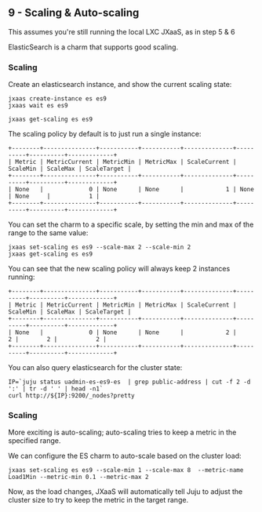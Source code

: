 ## 9 - Scaling & Auto-scaling

This assumes you're still running the local LXC JXaaS, as in step 5 & 6

ElasticSearch is a charm that supports good scaling.

### Scaling

Create an elasticsearch instance, and show the current scaling state:

```
jxaas create-instance es es9
jxaas wait es es9

jxaas get-scaling es es9
```

The scaling policy by default is to just run a single instance:
```
+--------+---------------+-----------+-----------+--------------+----------+----------+-------------+
| Metric | MetricCurrent | MetricMin | MetricMax | ScaleCurrent | ScaleMin | ScaleMax | ScaleTarget |
+--------+---------------+-----------+-----------+--------------+----------+----------+-------------+
| None   |             0 | None      | None      |            1 | None     | None     |           1 |
+--------+---------------+-----------+-----------+--------------+----------+----------+-------------+
```


You can set the charm to a specific scale, by setting the min and max of the range to the same value:
```
jxaas set-scaling es es9 --scale-max 2 --scale-min 2
jxaas get-scaling es es9
```

You can see that the new scaling policy will always keep 2 instances running:
```
+--------+---------------+-----------+-----------+--------------+----------+----------+-------------+
| Metric | MetricCurrent | MetricMin | MetricMax | ScaleCurrent | ScaleMin | ScaleMax | ScaleTarget |
+--------+---------------+-----------+-----------+--------------+----------+----------+-------------+
| None   |             0 | None      | None      |            2 |        2 |        2 |           2 |
+--------+---------------+-----------+-----------+--------------+----------+----------+-------------+
```

You can also query elasticsearch for the cluster state:
```
IP=`juju status uadmin-es-es9-es  | grep public-address | cut -f 2 -d ':' | tr -d ' ' | head -n1` 
curl http://${IP}:9200/_nodes?pretty
```

### Scaling

More exciting is auto-scaling; auto-scaling tries to keep a metric in the specified range.

We can configure the ES charm to auto-scale based on the cluster load:
```
jxaas set-scaling es es9 --scale-min 1 --scale-max 8  --metric-name Load1Min --metric-min 0.1 --metric-max 2 
```

Now, as the load changes, JXaaS will automatically tell Juju to adjust the cluster size to try to keep the metric
in the target range.
